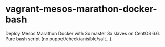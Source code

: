 # vagrant-mesos-marathon-docker-bash

Deploy Mesos Marathon Docker with 3x master 3x slaves on CentOS 6.6. Pure bash script (no puppet/check/anisible/salt...).
